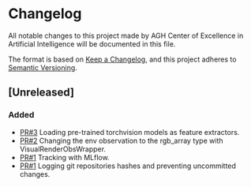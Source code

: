 # Changelog

All notable changes to this project made by AGH Center of Excellence in Artificial Intelligence will be documented in this file.

The format is based on [Keep a Changelog](https://keepachangelog.com/en/1.1.0/),
and this project adheres to [Semantic Versioning](https://semver.org/spec/v2.0.0.html).

## [Unreleased]

### Added

- [PR#3](https://github.com/AGH-CEAI/rl-baselines3-zoo/pull/3) Loading pre-trained torchvision models as feature extractors.
- [PR#2](https://github.com/AGH-CEAI/rl-baselines3-zoo/pull/2) Changing the env observation to the rgb_array type with VisualRenderObsWrapper.
- [PR#1](https://github.com/AGH-CEAI/rl-baselines3-zoo/pull/1) Tracking with MLflow.
- [PR#1](https://github.com/AGH-CEAI/rl-baselines3-zoo/pull/1) Logging git repositories hashes and preventing uncommitted changes.
  